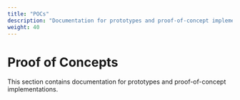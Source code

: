 ```yaml
---
title: "POCs"
description: "Documentation for prototypes and proof-of-concept implementations"
weight: 40
---
```


# Proof of Concepts

This section contains documentation for prototypes and proof-of-concept implementations.